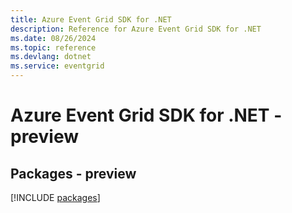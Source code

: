 ```yaml
---
title: Azure Event Grid SDK for .NET
description: Reference for Azure Event Grid SDK for .NET
ms.date: 08/26/2024
ms.topic: reference
ms.devlang: dotnet
ms.service: eventgrid
---
```

# Azure Event Grid SDK for .NET - preview
## Packages - preview
[!INCLUDE [packages](event-grid-index.md)]